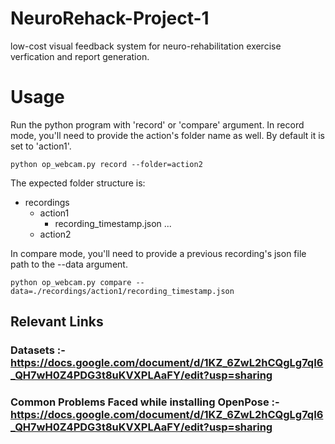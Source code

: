 # NeuroRehack-Project-1

low-cost visual feedback system for neuro-rehabilitation exercise verfication and report generation.

# Usage

Run the python program with 'record' or 'compare' argument. In record mode, you'll need to provide the action's folder name as well. By default it is set to 'action1'.

```
python op_webcam.py record --folder=action2
```

The expected folder structure is:
- recordings
  - action1
    - recording_timestamp.json
    ...
  - action2


In compare mode, you'll need to provide a previous recording's json file path to the --data argument.

  ```
  python op_webcam.py compare --data=./recordings/action1/recording_timestamp.json
  ```

## Relevant Links
### Datasets :- https://docs.google.com/document/d/1KZ_6ZwL2hCQgLg7qI6_QH7wH0Z4PDG3t8uKVXPLAaFY/edit?usp=sharing
### Common Problems Faced while installing OpenPose :- https://docs.google.com/document/d/1KZ_6ZwL2hCQgLg7qI6_QH7wH0Z4PDG3t8uKVXPLAaFY/edit?usp=sharing
